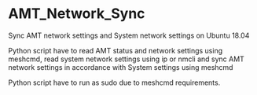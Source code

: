 # AMT_Network_Sync
Sync AMT network settings and System network settings on Ubuntu 18.04

Python script have to read AMT status and network settings using meshcmd, read system network settings using ip or nmcli and sync AMT network settings in accordance with System settings using meshcmd

Python script have to run as sudo due to meshcmd requirements.
